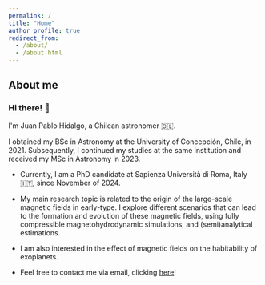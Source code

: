 ```yaml
---
permalink: /
title: "Home"
author_profile: true
redirect_from: 
  - /about/
  - /about.html
---
```


## About me

### Hi there! 👋

I'm Juan Pablo Hidalgo, a Chilean astronomer 🇨🇱.

I obtained my BSc in Astronomy at the University of Concepción, Chile, in 2021. Subsequently, 
I continued my studies at the same institution and received my MSc in Astronomy in 2023.

- Currently, I am a PhD candidate at Sapienza Università di Roma, Italy 🇮🇹, since November of 2024.

- My main research topic is related to the origin of the large-scale magnetic fields in early-type. I explore 
different scenarios that can lead to the formation and evolution of these magnetic fields, using 
fully compressible magnetohydrodynamic simulations, and (semi)analytical estimations.

- I am also interested in the effect of magnetic fields on the habitability of exoplanets.

- Feel free to contact me via email, clicking [here](mailto:juanpablo.hidalgo@uniroma1.it)!


